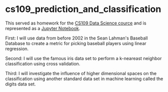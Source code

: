 # cs109_prediction_and_classification
This served as homework for the [CS109 Data Science cource](http://cs109.org) and is represented as a [Jupyter Notebook](HW3.ipynb).

First: I will use data from before 2002 in the Sean Lahman's Baseball Database to create a metric for picking baseball players using linear regression.

Second: I will use the famous iris data set to perform a  k-neareast neighbor classification using cross validation.

Third: I will investigate the influence of higher dimensional spaces on the classification using another standard data set in machine learning called the digits data set.
